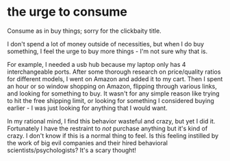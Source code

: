 # the urge to consume

Consume as in buy things; sorry for the clickbaity title.

I don't spend a lot of money outside of necessities, but when I do buy
something, I feel the urge to buy more things - I'm not sure why that is.

For example, I needed a usb hub because my laptop only has 4 interchangeable
ports. After some thorough research on price/quality ratios for different
models, I went on Amazon and added it to my cart. Then I spent an hour or so
window shopping on Amazon, flipping through various links, and looking for
something to buy. It wasn't for any simple reason like trying to hit the free
shipping limit, or looking for something I considered buying earlier - I was
just looking for anything that I would want.

In my rational mind, I find this behavior wasteful and crazy, but yet I did it.
Fortunately I have the restraint to _not_ purchase anything but it's kind of
crazy. I don't know if this is a normal thing to feel. Is this feeling instilled
by the work of big evil companies and their hired behavioral
scientists/psychologists? It's a scary thought!
